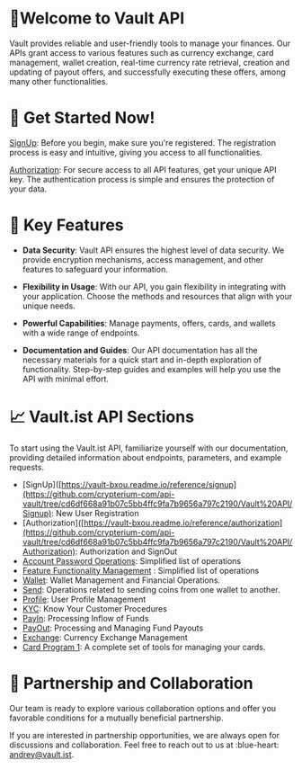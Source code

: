 # 👋Welcome to Vault API

Vault provides reliable and user-friendly tools to manage your finances. Our APIs grant access to various features such as currency exchange, card management, wallet creation, real-time currency rate retrieval, creation and updating of payout offers, and successfully executing these offers, among many other functionalities.

# 🚀 Get Started Now!

[SignUp](https://github.com/crypterium-com/api-vault/tree/cd6df668a91b07c5bb4ffc9fa7b9656a797c2190/Vault%20API/Signup): Before you begin, make sure you're registered. The registration process is easy and intuitive, giving you access to all functionalities.

[Authorization](https://github.com/crypterium-com/api-vault/tree/cd6df668a91b07c5bb4ffc9fa7b9656a797c2190/Vault%20API/Authorization): For secure access to all API features, get your unique API key. The authentication process is simple and ensures the protection of your data.

# 🌟 Key Features

- **Data Security**: Vault API ensures the highest level of data security. We provide encryption mechanisms, access management, and other features to safeguard your information.

- **Flexibility in Usage**: With our API, you gain flexibility in integrating with your application. Choose the methods and resources that align with your unique needs.

- **Powerful Capabilities**: Manage payments, offers, cards, and wallets with a wide range of endpoints.

- **Documentation and Guides**: Our API documentation has all the necessary materials for a quick start and in-depth exploration of functionality. Step-by-step guides and examples will help you use the API with minimal effort.

# 📈 Vault.ist API Sections

To start using the Vault.ist API, familiarize yourself with our documentation, providing detailed information about endpoints, parameters, and example requests.

- [SignUp]([https://vault-bxou.readme.io/reference/signup](https://github.com/crypterium-com/api-vault/tree/cd6df668a91b07c5bb4ffc9fa7b9656a797c2190/Vault%20API/Signup): New User Registration
- [Authorization]([https://vault-bxou.readme.io/reference/authorization](https://github.com/crypterium-com/api-vault/tree/cd6df668a91b07c5bb4ffc9fa7b9656a797c2190/Vault%20API/Authorization): Authorization and SignOut
- [Account Password Operations](https://vault-bxou.readme.io/reference/password-operations): Simplified list of operations
- [Feature Functionality Management](https://vault-bxou.readme.io/reference/feature-functionality-management) : Simplified list of operations
- [Wallet](https://vault-bxou.readme.io/reference/wallet): Wallet Management and Financial Operations.
- [Send](https://vault-bxou.readme.io/reference/send): Operations related to sending coins from one wallet to another.
- [Profile](https://vault-bxou.readme.io/reference/profile): User Profile Management
- [KYC](https://vault-bxou.readme.io/reference/kyc): Know Your Customer Procedures
- [PayIn](https://vault-bxou.readme.io/reference/payin): Processing Inflow of Funds
- [PayOut](https://vault-bxou.readme.io/reference/payout): Processing and Managing Fund Payouts
- [Exchange](https://vault-bxou.readme.io/reference/exchange): Currency Exchange Management
- [Card Program 1](https://vault-bxou.readme.io/reference/card-program-1): A complete set of tools for managing your cards.

# 💬 Partnership and Collaboration

Our team is ready to explore various collaboration options and offer you favorable conditions for a mutually beneficial partnership.

If you are interested in partnership opportunities, we are always open for discussions and collaboration. Feel free to reach out to us at  :blue-heart: [andrey@vault.ist](mailto:andrey@vault.ist).


